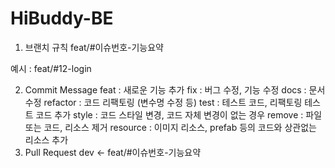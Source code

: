 # HiBuddy-BE

1. 브랜치 규칙
feat/#이슈번호-기능요약

예시 : feat/#12-login

2. Commit Message
feat : 새로운 기능 추가
fix : 버그 수정, 기능 수정
docs : 문서 수정
refactor : 코드 리팩토링 (변수명 수정 등)
test : 테스트 코드, 리팩토링 테스트 코드 추가
style : 코드 스타일 변경, 코드 자체 변경이 없는 경우
remove : 파일 또는 코드, 리소스 제거
resource : 이미지 리소스, prefab 등의 코드와 상관없는 리소스 추가
3. Pull Request
dev <- feat/#이슈번호-기능요약
